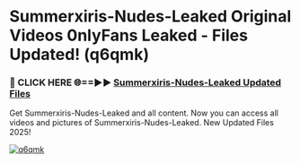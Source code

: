 # Summerxiris-Nudes-Leaked Original Videos 0nlyFans Leaked - Files Updated! (q6qmk)

<h3>🔴 CLICK HERE 🌐==►► <a href="https://tinyurl.com/5h6xmrr3" rel="nofollow">Summerxiris-Nudes-Leaked Updated Files</a></h3>

Get Summerxiris-Nudes-Leaked and all content. Now you can access all videos and pictures of Summerxiris-Nudes-Leaked. New Updated Files 2025!

[![q6qmk](https://i.imgur.com/KVD873Z.gif)](https://tinyurl.com/5h6xmrr3)
